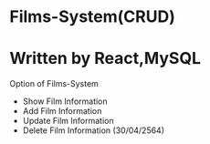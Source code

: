 # Films-System(CRUD)
# Written by React,MySQL
Option of Films-System
  - Show Film Information
  - Add Film Information
  - Update Film Information
  - Delete Film Information
(30/04/2564)

